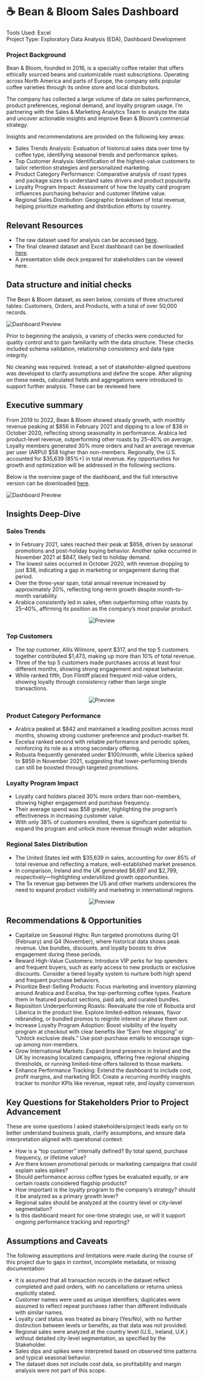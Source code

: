# ☕ Bean & Bloom Sales Dashboard

Tools Used: Excel <br>
Project Type: Exploratory Data Analysis (EDA), Dashboard Development

### Project Background
Bean & Bloom, founded in 2016, is a specialty coffee retailer that offers ethically sourced beans and customizable roast subscriptions. Operating across North America and parts of Europe, the company sells popular coffee varieties through its online store and local distributors. <br>

The company has collected a large volume of data on sales performance, product preferences, regional demand, and loyalty program usage. I’m partnering with the Sales & Marketing Analytics Team to analyze the data and uncover actionable insights and improve Bean & Bloom’s commercial strategy. <br>

Insights and recommendations are provided on the following key areas:
- Sales Trends Analysis: Evaluation of historical sales data over time by coffee type, identifying seasonal trends and performance spikes.
- Top Customer Analysis: Identification of the highest-value customers to tailor retention strategies and personalized marketing.
- Product Category Performance: Comparative analysis of roast types and package sizes to understand sales drivers and product popularity.
- Loyalty Program Impact: Assessment of how the loyalty card program influences purchasing behavior and customer lifetime value.
- Regional Sales Distribution: Geographic breakdown of total revenue, helping prioritize marketing and distribution efforts by country.

## Relevant Resources
- The raw dataset used for analysis can be accessed [here](https://github.com/DanielaRubianoB/bean-bloom-sales-dashboard/blob/main/Raw_coffeeOrdersData.xlsx). <br>
- The final cleaned dataset and Excel dashboard can be downloaded [here](https://github.com/DanielaRubianoB/bean-bloom-sales-dashboard/blob/main/BeanBloom_Dashboard.xlsx). <br>
- A presentation slide deck prepared for stakeholders can be viewed here. <br>

## Data structure and initial checks
The Bean & Bloom dataset, as seen below, consists of three structured tables: Customers, Orders, and Products, with a total of over 50,000 records. <br>

![Dashboard Preview](https://github.com/DanielaRubianoB/bean-bloom-sales-dashboard/blob/main/images/ERD.png)

Prior to beginning the analysis, a variety of checks were conducted for quality control and to gain familiarity with the data structure. These checks included schema validation, relationship consistency and data type integrity. <br>

No cleaning was required. Instead, a set of stakeholder-aligned questions was developed to clarify assumptions and define the scope. After aligning on these needs, calculated fields and aggregations were introduced to support further analysis. These can be reviewed here.

## Executive summary
From 2019 to 2022, Bean & Bloom showed steady growth, with monthly revenue peaking at $856 in February 2021 and dipping to a low of $38 in October 2020, reflecting strong seasonality in performance. Arabica led product-level revenue, outperforming other roasts by 25–40% on average. Loyalty members generated 30% more orders and had an average revenue per user (ARPU) $58 higher than non-members. Regionally, the U.S. accounted for $35,639 (85%+) in total revenue. Key opportunities for growth and optimization will be addressed in the following sections. <br> 

Below is the overview page of the dashboard, and the full interactive version can be downloaded [here](https://github.com/DanielaRubianoB/bean-bloom-sales-dashboard/blob/main/BeanBloom_Dashboard.xlsx).

![Dashboard Preview](https://github.com/DanielaRubianoB/bean-bloom-sales-dashboard/blob/main/images/Dashboard.png)

## Insights Deep-Dive 
### Sales Trends
- In February 2021, sales reached their peak at $856, driven by seasonal promotions and post-holiday buying behavior. Another spike occurred in November 2021 at $847, likely tied to holiday demand.
- The lowest sales occurred in October 2020, with revenue dropping to just $38, indicating a gap in marketing or engagement during that period.
- Over the three-year span, total annual revenue increased by approximately 20%, reflecting long-term growth despite month-to-month variability.
- Arabica consistently led in sales, often outperforming other roasts by 25–40%, affirming its position as the company’s most popular product.

<p align="center">
  <img src="https://github.com/DanielaRubianoB/bean-bloom-sales-dashboard/blob/main/images/SalesTrends.png" alt="Preview" />
</p>

### Top Customers
- The top customer, Allis Wilmore, spent $317, and the top 5 customers together contributed $1,473, making up more than 10% of total revenue.
- Three of the top 5 customers made purchases across at least four different months, showing strong engagement and repeat behavior.
- While ranked fifth, Don Flintiff placed frequent mid-value orders, showing loyalty through consistency rather than large single transactions.

<p align="center">
  <img src="https://github.com/DanielaRubianoB/bean-bloom-sales-dashboard/blob/main/images/Customers.png" alt="Preview" />
</p>

### Product Category Performance
- Arabica peaked at $842 and maintained a leading position across most months, showing strong customer preference and product-market fit.
- Excelsa ranked second with reliable performance and periodic spikes, reinforcing its role as a strong secondary offering.
- Robusta frequently generated under $100/month, while Liberica spiked to $859 in November 2021, suggesting that lower-performing blends can still be boosted through targeted promotions.
### Loyalty Program Impact
- Loyalty card holders placed 30% more orders than non-members, showing higher engagement and purchase frequency.
- Their average spend was $58 greater, highlighting the program’s effectiveness in increasing customer value.
- With only 38% of customers enrolled, there is significant potential to expand the program and unlock more revenue through wider adoption.
### Regional Sales Distribution
- The United States led with $35,639 in sales, accounting for over 85% of total revenue and reflecting a mature, well-established market presence.
- In comparison, Ireland and the UK generated $6,697 and $2,799, respectively—highlighting underutilized growth opportunities.
- The 5x revenue gap between the US and other markets underscores the need to expand product visibility and marketing in international regions.

<p align="center">
  <img src="https://github.com/DanielaRubianoB/bean-bloom-sales-dashboard/blob/main/images/Country.png" alt="Preview" />
</p>

## Recommendations & Opportunities
- Capitalize on Seasonal Highs: Run targeted promotions during Q1 (February) and Q4 (November), where historical data shows peak revenue. Use bundles, discounts, and loyalty boosts to drive engagement during these periods.
- Reward High-Value Customers: Introduce VIP perks for top spenders and frequent buyers, such as early access to new products or exclusive discounts. Consider a tiered loyalty system to nurture both high spend and frequent purchase behaviors.
- Prioritize Best-Selling Products: Focus marketing and inventory planning around Arabica and Excelsa, the top-performing coffee types. Feature them in featured product sections, paid ads, and curated bundles.
- Reposition Underperforming Roasts: Reevaluate the role of Robusta and Liberica in the product line. Explore limited-edition releases, flavor rebranding, or bundled promos to reignite interest or phase them out.
- Increase Loyalty Program Adoption: Boost visibility of the loyalty program at checkout with clear benefits like “Earn free shipping” or “Unlock exclusive deals.” Use post-purchase emails to encourage sign-up among non-members.
- Grow International Markets: Expand brand presence in Ireland and the UK by increasing localized campaigns, offering free regional shipping thresholds, or running limited-time offers tailored to those markets.
- Enhance Performance Tracking: Extend the dashboard to include cost, profit margins, and marketing ROI. Create a recurring monthly insights tracker to monitor KPIs like revenue, repeat rate, and loyalty conversion.

## Key Questions for Stakeholders Prior to Project Advancement
These are some questions I asked stakeholders/project leads early on to better understand business goals, clarify assumptions, and ensure data interpretation aligned with operational context:
- How is a “top customer” internally defined? By total spend, purchase frequency, or lifetime value?
- Are there known promotional periods or marketing campaigns that could explain sales spikes?
- Should performance across coffee types be evaluated equally, or are certain roasts considered flagship products?
- How important is the loyalty program to the company’s strategy? should it be analyzed as a primary growth lever?
- Regional sales should be analyzed at the country level or city-level segmentation?
- Is this dashboard meant for one-time strategic use, or will it support ongoing performance tracking and reporting?

## Assumptions and Caveats
The following assumptions and limitations were made during the course of this project due to gaps in context, incomplete metadata, or missing documentation:
- It is assumed that all transaction records in the dataset reflect completed and paid orders, with no cancellations or returns unless explicitly stated.
- Customer names were used as unique identifiers; duplicates were assumed to reflect repeat purchases rather than different individuals with similar names.
- Loyalty card status was treated as binary (Yes/No), with no further distinction between levels or benefits, as that data was not provided.
- Regional sales were analyzed at the country level (U.S., Ireland, U.K.) without detailed city-level segmentation, as specified by the Stakeholder.
- Sales dips and spikes were interpreted based on observed time patterns and typical seasonal behavior.
- The dataset does not include cost data, so profitability and margin analysis were not part of this scope.




